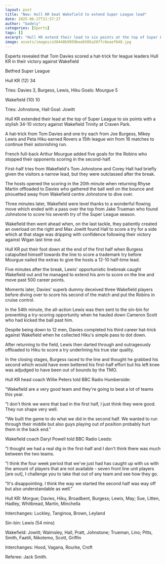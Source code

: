 ```yaml
---
layout: post
title: "New: Hull KR beat Wakefield to extend Super League lead"
date: 2025-06-27T21:57:27
author: "badely"
categories: [Sports]
tags: []
excerpt: "Hull KR extend their lead to six points at the top of Super League with a stylish 34-10 victory against Wakefield Trinity."
image: assets/images/a38448b9959beeb505a20f7c6eaef648.jpg
---
```


Experts revealed that Tom Davies scored a hat-trick for league leaders Hull KR in their victory against Wakefield

Betfred Super League

Hull KR (12) 34

Tries: Davies 3, Burgess, Lewis, Hiku Goals: Mourgue 5

Wakefield (10) 10

Tries: Johnstone, Hall Goal: Jowitt

Hull KR extended their lead at the top of Super League to six points with a stylish 34-10 victory against Wakefield Trinity at Craven Park.

A hat-trick from Tom Davies and one try each from Joe Burgess, Mikey Lewis and Peta Hiku earned Rovers a 15th league win from 16 matches to continue their astonishing run.

French full-back Arthur Mourgue added five goals for the Robins who stopped their opponents scoring in the second-half.

First-half tries from Wakefield's Tom Johnstone and Corey Hall had briefly given the visitors a narrow lead, but they were outclassed after the break.

The hosts opened the scoring in the 20th minute when returning Rhyse Martin offloaded to Davies who gathered the ball well on the bounce and pirouetted away from Wakefield centre Johnstone to dive over.

Three minutes later, Wakefield were level thanks to a wonderful flowing move which ended with a pass over the top from Jake Trueman who found Johnstone to score his seventh try of the Super League season.

Wakefield then went ahead when, on the last tackle, they patiently created an overload on the right and Max Jowitt found Hall to score a try for a side which at that stage was dripping with confidence following their victory against Wigan last time out.

Hull KR put their foot down at the end of the first half when Burgess catapulted himself towards the line to score a trademark try before Mourgue nailed the extras to give the hosts a 12-10 half-time lead.

Five minutes after the break, Lewis' opportunistic linebreak caught Wakefield out and he managed to extend his arm to score on the line and move past 500 career points.

Moments later, Davies' superb dummy deceived three Wakefield players before diving over to score his second of the match and put the Robins in cruise control.

In the 54th minute, the all-action Lewis was then sent to the sin-bin for preventing a try-scoring opportunity when he hauled down Cameron Scott who had kicked the ball past him.

Despite being down to 12 men, Davies completed his third career hat-trick against Wakefield when he collected Hiku's simple pass to dot down.

After returning to the field, Lewis then darted through and outrageously offloaded to Hiku to score a try underlining his true star quality.

In the closing stages, Burgess raced to the line and thought he grabbed his second which would have even bettered his first-half effort but his left knee was adjudged to have been out of bounds by the TMO.

Hull KR head coach Willie Peters told BBC Radio Humberside:

"Wakefield are a very good team and they're going to beat a lot of teams this year.

"I don't think we were that bad in the first half, I just think they were good. They run shape very well.

"We built the game to do what we did in the second half. We wanted to run through their middle but also guys playing out of position probably hurt them in the back end."

Wakefield coach Daryl Powell told BBC Radio Leeds:

"I thought we had a real dig in the first-half and I don't think there was much between the two teams.

"I think the four week period that we've just had has caught up with us with the amount of players that are not available - seven front line unit players [are out], I challenge you to take that out of any team and see how they go.

"It's disappointing. I think the way we started the second half was way off but also understandable as well."

Hull KR: Morgue; Davies, Hiku, Broadbent, Burgess; Lewis, May; Sue, Litten, Hadley, Whitbread, Martin, Minchella

Interchanges: Luckley, Tanginoa, Brown, Leyland

Sin-bin: Lewis (54 mins)

Wakefield: Jowitt; Walmsley, Hall, Pratt, Johnstone; Trueman, Lino; Pitts, Smith, Faatili, Nikotemo, Scott, Griffin

Interchanges: Hood, Vagana, Rourke, Croft

Referee: Jack Smith.

